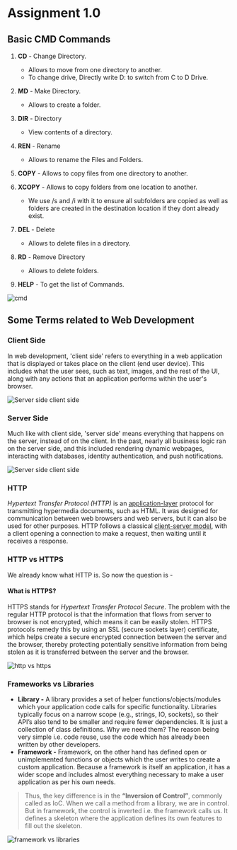 # Assignment 1.0

## **Basic CMD Commands**

1. **CD** - Change Directory.  
   * Allows to move from one directory to another. 
   * To change drive, Directly write D: to switch from C to D Drive.

2. **MD** - Make Directory.
    * Allows to create a folder.

3. **DIR** - Directory
    * View contents of a directory.

4. **REN** - Rename
    * Allows to rename the Files and Folders.

5. **COPY** - Allows to copy files from one directory to another.

6. **XCOPY** - Allows to copy folders from one location to another.
     * We use /s and /i with it to ensure all subfolders are copied as well as folders are created in the destination location if they dont already exist.

7. **DEL** - Delete
    * Allows to delete files in a directory.

8. **RD** - Remove Directory
    * Allows to delete folders.

9. **HELP** - To get the list of Commands.

![cmd](https://mir-s3-cdn-cf.behance.net/project_modules/fs/3f663984741745.5d668da7285e9.gif)

## **Some Terms related to Web Development**

### **Client Side**

In web development, 'client side' refers to everything in a web application that is displayed or takes place on the client (end user device). This includes what the user sees, such as text, images, and the rest of the UI, along with any actions that an application performs within the user's browser.

![Server side client side](https://www.cloudflare.com/img/learning/serverless/glossary/client-side-vs-server-side/many-to-many-client-server-relationship.svg)

### **Server Side**

Much like with client side, 'server side' means everything that happens on the server, instead of on the client. In the past, nearly all business logic ran on the server side, and this included rendering dynamic webpages, interacting with databases, identity authentication, and push notifications.

![Server side client side](https://lh3.googleusercontent.com/-u4JyIsBCu-4/Wq4GFvBcjKI/AAAAAAAAD1A/QZGWNRRCIF8LaEk78LMFMtAJSX3PH8SiQCL0BGAYYCw/h628/2018-03-17.png)

### **HTTP**
*Hypertext Transfer Protocol (HTTP)* is an [application-layer](https://en.wikipedia.org/wiki/Application_Layer) protocol for transmitting hypermedia documents, such as HTML. It was designed for communication between web browsers and web servers, but it can also be used for other purposes. HTTP follows a classical [client-server model](https://en.wikipedia.org/wiki/Client%E2%80%93server_model), with a client opening a connection to make a request, then waiting until it receives a response.

### **HTTP vs HTTPS**

We already know what HTTP is. So now the question is -
#### **What is HTTPS**?
HTTPS stands for *Hypertext Transfer Protocol Secure*. The problem with the regular HTTP protocol is that the information that flows from server to browser is not encrypted, which means it can be easily stolen. HTTPS protocols remedy this by using an SSL (secure sockets layer) certificate, which helps create a secure encrypted connection between the server and the browser, thereby protecting potentially sensitive information from being stolen as it is transferred between the server and the browser.

![http vs https](https://comodosslstore.com/blog/wp-content/uploads/2017/04/http-vs-https.jpg)

### **Frameworks vs Libraries**

* **Library -** A library provides a set of helper functions/objects/modules which your application code calls for specific functionality. Libraries typically focus on a narrow scope (e.g., strings, IO, sockets), so their API’s also tend to be smaller and require fewer dependencies. It is just a collection of class definitions. Why we need them? The reason being very simple i.e. code reuse, use the code which has already been written by other developers.
* **Framework -** Framework, on the other hand has defined open or unimplemented functions or objects which the user writes to create a custom application. Because a framework is itself an application, it has a wider scope and includes almost everything necessary to make a user application as per his own needs.

>Thus, the key difference is in the **“Inversion of Control”**, commonly called as IoC. When we call a method from a library, we are in control. But in framework, the control is inverted i.e. the framework calls us. It defines a skeleton where the application defines its own features to fill out the skeleton.

![framework vs libraries](https://i.ytimg.com/vi/V961cMZKB5M/maxresdefault.jpg)